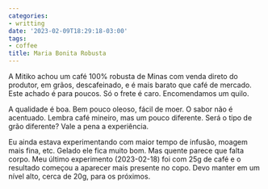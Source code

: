```yaml
---
categories:
- writting
date: '2023-02-09T18:29:18-03:00'
tags:
- coffee
title: Maria Bonita Robusta
---
```


A Mitiko achou um café 100% robusta de Minas com venda direto do produtor, em grãos, descafeinado, e é mais barato que café de mercado. Este achado é para poucos. Só o frete é caro. Encomendamos um quilo.

A qualidade é boa. Bem pouco oleoso, fácil de moer. O sabor não é acentuado. Lembra café mineiro, mas um pouco diferente. Será o tipo de grão diferente? Vale a pena a experiência.

Eu ainda estava experimentando com maior tempo de infusão, moagem mais fina, etc. Gelado ele fica muito bom. Mas quente parece que falta corpo. Meu último experimento (2023-02-18) foi com 25g de café e o resultado começou a aparecer mais presente no copo. Devo manter em um nível alto, cerca de 20g, para os próximos.
